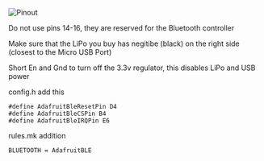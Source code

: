 ![Pinout](https://cdn-learn.adafruit.com/assets/assets/000/046/240/original/microcomputers_Adafruit_Feather_32u4_Basic_Proto_v2.3-1.png)

Do not use pins 14-16, they are reserved for the Bluetooth controller

Make sure that the LiPo you buy has negitibe (black) on the right side (closest to the Micro USB Port)

Short En and Gnd to turn off the 3.3v regulator, this disables LiPo and USB power

config.h add this
```
#define AdafruitBleResetPin D4
#define AdafruitBleCSPin B4
#define AdafruitBleIRQPin E6
```
rules.mk addition
```
BLUETOOTH = AdafruitBLE
```
	
